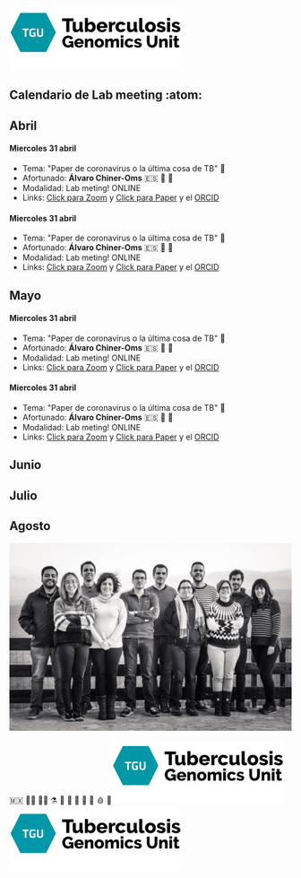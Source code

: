 ![](assets/Lab_M-7c6aedc6.png)
## **Calendario de Lab meeting** :atom:


## Abril

#### Miercoles 31 abril

- Tema: "Paper de coronavirus o la última cosa de TB" :dna:
- Afortunado: **Álvaro Chiner-Oms** :es: :dna: :circus_tent:
- Modalidad: Lab meting! ONLINE
- Links: [Click para Zoom](http://www.limni.net) y [Click para Paper](http://www.limni.net) y el [ORCID](https://orcid.org/0000-0002-0463-0101)

#### Miercoles 31 abril

- Tema: "Paper de coronavirus o la última cosa de TB" :dna:
- Afortunado: **Álvaro Chiner-Oms** :es: :dna: :circus_tent:
- Modalidad: Lab meting! ONLINE
- Links: [Click para Zoom](http://www.limni.net) y [Click para Paper](http://www.limni.net) y el [ORCID](https://orcid.org/0000-0002-0463-0101)

## Mayo
#### Miercoles 31 abril

- Tema: "Paper de coronavirus o la última cosa de TB" :dna:
- Afortunado: **Álvaro Chiner-Oms** :es: :dna: :circus_tent:
- Modalidad: Lab meting! ONLINE
- Links: [Click para Zoom](http://www.limni.net) y [Click para Paper](http://www.limni.net) y el [ORCID](https://orcid.org/0000-0002-0463-0101)

#### Miercoles 31 abril

- Tema: "Paper de coronavirus o la última cosa de TB" :dna:
- Afortunado: **Álvaro Chiner-Oms** :es: :dna: :circus_tent:
- Modalidad: Lab meting! ONLINE
- Links: [Click para Zoom](http://www.limni.net) y [Click para Paper](http://www.limni.net) y el [ORCID](https://orcid.org/0000-0002-0463-0101)


## Junio

## Julio

## Agosto

![](assets/Lab_M-5c6ef917.jpg)

:mexico: :scientist: :woman_scientist: :alembic: :petri_dish: :microscope: :test_tube: :dna: :pill: :drop_of_blood: :satellite:![](assets/Lab_M-7c6aedc6.png)![](assets/Lab_M-7c6aedc6.png)
